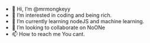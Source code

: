- 👋 Hi, I’m @mrmongkeyy
- 👀 I’m interested in coding and being rich.
- 🌱 I’m currently learning nodeJS and machine learning.
- 💞️ I’m looking to collaborate on NoONe
- 📫 How to reach me You cant.

<!---
mrmongkeyy/mrmongkeyy is a ✨ special ✨ repository because its `README.md` (this file) appears on your GitHub profile.
You can click the Preview link to take a look at your changes.
--->

